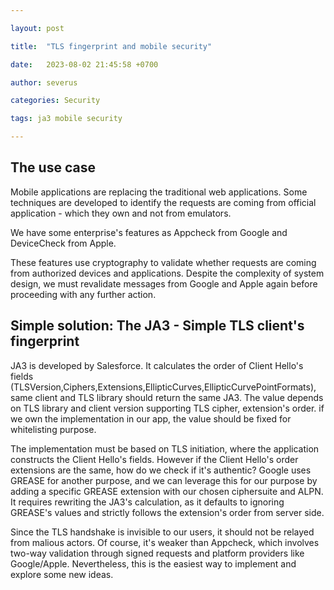 ```yaml
---

layout: post

title:  "TLS fingerprint and mobile security"

date:   2023-08-02 21:45:58 +0700

author: severus

categories: Security

tags: ja3 mobile security

---
```


## The use case
Mobile applications are replacing the traditional web applications. Some techniques are developed to identify the requests are coming from official application - which they own and not from emulators.

We have some enterprise's features as Appcheck from Google and DeviceCheck from Apple.

These features use cryptography to validate whether requests are coming from authorized devices and applications. Despite the complexity of system design, we must revalidate messages from Google and Apple again before proceeding with any further action.

## Simple solution: The JA3 - Simple TLS client's fingerprint
JA3 is developed by Salesforce. It calculates the order of Client Hello's fields (TLSVersion,Ciphers,Extensions,EllipticCurves,EllipticCurvePointFormats), same client and TLS library should return the same JA3. 
The value depends on TLS library and client version supporting TLS cipher, extension's order. if we own the implementation in our app, the value should be fixed for whitelisting purpose.

The implementation must be based on TLS initiation, where the application constructs the Client Hello's fields. However if the Client Hello's order extensions are the same, how do we check if it's authentic? Google uses GREASE for another purpose, and we can leverage this for our purpose by adding a specific GREASE extension with our chosen ciphersuite and ALPN. It requires rewriting the JA3's calculation, as it defaults to ignoring GREASE's values and strictly follows the extension's order from server side.

Since the TLS handshake is invisible to our users, it should not be relayed from malious actors. Of course, it's weaker than Appcheck, which involves two-way validation through signed requests and platform providers like Google/Apple. Nevertheless, this is the easiest way to implement and explore some new ideas.

